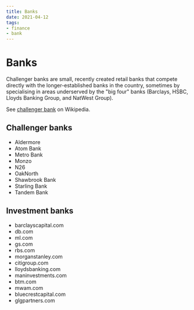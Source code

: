```yaml
---
title: Banks
date: 2021-04-12
tags:
- finance
- bank
---
```


# Banks

Challenger banks are small, recently created retail banks that compete directly
with the longer-established banks in the country, sometimes by specialising in
areas underserved by the "big four" banks (Barclays, HSBC, Lloyds Banking
Group, and NatWest Group).

See [challenger bank](https://en.wikipedia.org/wiki/Challenger_bank) on Wikipedia.

## Challenger banks
- Aldermore
- Atom Bank
- Metro Bank
- Monzo
- N26
- OakNorth
- Shawbrook Bank
- Starling Bank
- Tandem Bank

## Investment banks
- barclayscapital.com
- db.com
- ml.com
- gs.com
- rbs.com
- morganstanley.com
- citigroup.com
- lloydsbanking.com
- maninvestments.com
- btm.com
- mwam.com
- bluecrestcapital.com
- glgpartners.com

